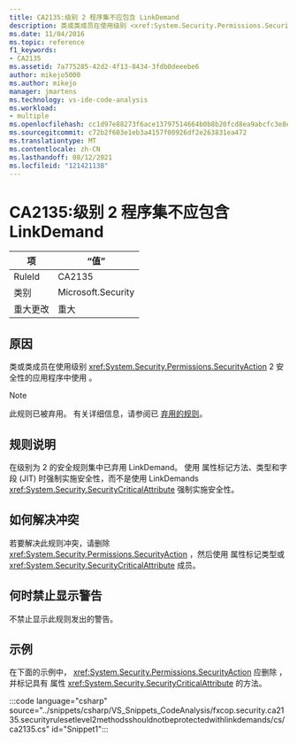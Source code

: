 ```yaml
---
title: CA2135:级别 2 程序集不应包含 LinkDemand
description: 类或类成员在使用级别 <xref:System.Security.Permissions.SecurityAction> 2 安全性的应用程序中使用 。
ms.date: 11/04/2016
ms.topic: reference
f1_keywords:
- CA2135
ms.assetid: 7a775285-42d2-4f13-8434-3fdb0deeebe6
author: mikejo5000
ms.author: mikejo
manager: jmartens
ms.technology: vs-ide-code-analysis
ms.workload:
- multiple
ms.openlocfilehash: cc1d97e88273f6ace13797514664b0b8b20fcd8ea9abcfc3e8e5f899fcb8e152
ms.sourcegitcommit: c72b2f603e1eb3a4157f00926df2e263831ea472
ms.translationtype: MT
ms.contentlocale: zh-CN
ms.lasthandoff: 08/12/2021
ms.locfileid: "121421138"
---
```

# <a name="ca2135-level-2-assemblies-should-not-contain-linkdemands"></a>CA2135:级别 2 程序集不应包含 LinkDemand

|项|“值”|
|-|-|
|RuleId|CA2135|
|类别|Microsoft.Security|
|重大更改|重大|

## <a name="cause"></a>原因
类或类成员在使用级别 <xref:System.Security.Permissions.SecurityAction> 2 安全性的应用程序中使用 。

> [!NOTE]
> 此规则已被弃用。 有关详细信息，请参阅已 [弃用的规则](fxcop-unported-deprecated-rules.md)。

## <a name="rule-description"></a>规则说明
在级别为 2 的安全规则集中已弃用 LinkDemand。 使用 属性标记方法、类型和字段 (JIT) 时强制实施安全性，而不是使用 LinkDemands <xref:System.Security.SecurityCriticalAttribute> 强制实施安全性。

## <a name="how-to-fix-violations"></a>如何解决冲突
若要解决此规则冲突，请删除 <xref:System.Security.Permissions.SecurityAction> ，然后使用 属性标记类型或 <xref:System.Security.SecurityCriticalAttribute> 成员。

## <a name="when-to-suppress-warnings"></a>何时禁止显示警告
不禁止显示此规则发出的警告。

## <a name="example"></a>示例
在下面的示例中， <xref:System.Security.Permissions.SecurityAction> 应删除 ，并标记具有 属性 <xref:System.Security.SecurityCriticalAttribute> 的方法。

:::code language="csharp" source="../snippets/csharp/VS_Snippets_CodeAnalysis/fxcop.security.ca2135.securityrulesetlevel2methodsshouldnotbeprotectedwithlinkdemands/cs/ca2135.cs" id="Snippet1":::

